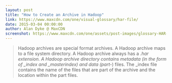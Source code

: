 ```yaml
---
layout: post
title: "How to Create an Archive in Hadoop"
link: https://www.maxcdn.com/one/visual-glossary/har-file/
date: 2015-03-04 00:00:00
author: Alan Dyke @ MaxCDN
screenshot: https://www.maxcdn.com/one/assets/post-images/glossary-HAR-File_3.png
---
```


> Hadoop archives are special format archives. A Hadoop archive maps to a file system directory. A Hadoop archive always has a *.har extension. A Hadoop archive directory contains metadata (in the form of _index and _masterindex) and data (part-*) files. The _index file contains the name of the files that are part of the archive and the location within the part files.

